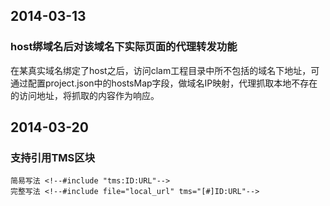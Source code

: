 ## 2014-03-13

### host绑域名后对该域名下实际页面的代理转发功能

在某真实域名绑定了host之后，访问clam工程目录中所不包括的域名下地址，可通过配置project.json中的hostsMap字段，做域名IP映射，代理抓取本地不存在的访问地址，将抓取的内容作为响应。

## 2014-03-20

### 支持引用TMS区块

	简易写法 <!--#include "tms:ID:URL"-->
	完整写法 <!--#include file="local_url" tms="[#]ID:URL"-->